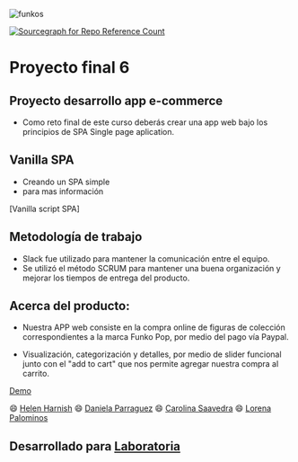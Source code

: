 ![funkos](https://user-images.githubusercontent.com/32282235/38287146-89fb25c6-379f-11e8-879c-08c8d385086b.png)



[![Sourcegraph for Repo Reference Count](https://img.shields.io/badge/Release%20Date-February-brightgreen.svg?style=flat-square)]()

# Proyecto final 6
## Proyecto desarrollo app e-commerce

* Como reto final de este curso deberás crear una app web bajo los principios de SPA Single page aplication.

## Vanilla SPA

- Creando un SPA simple
- para mas información


[Vanilla script SPA]


## Metodología de trabajo

* Slack fue utilizado para mantener la comunicación entre el equipo.
* Se utilizó el método SCRUM para mantener una buena organización y mejorar los tiempos de entrega del producto.


## Acerca del producto:

* Nuestra APP web consiste en la compra online de figuras de colección correspondientes a la marca Funko Pop, por medio del pago vía Paypal.

* Visualización, categorización y detalles, por medio de slider funcional junto con el "add to cart" que nos permite agregar nuestra compra al carrito.


[Demo](https://lpalominosf.github.io/Pop-and-Rock-Shop/)



:smile: [Helen Harnish](https://github.com/HelenHarnish)
:smile: [Daniela Parraguez](https://github.com/daniparraguez)
:smile: [Carolina Saavedra](https://github.com/saahub)
:smile: [Lorena Palominos](https://github.com/lpalominosf)


## Desarrollado para [Laboratoria](http://laboratoria.la)


